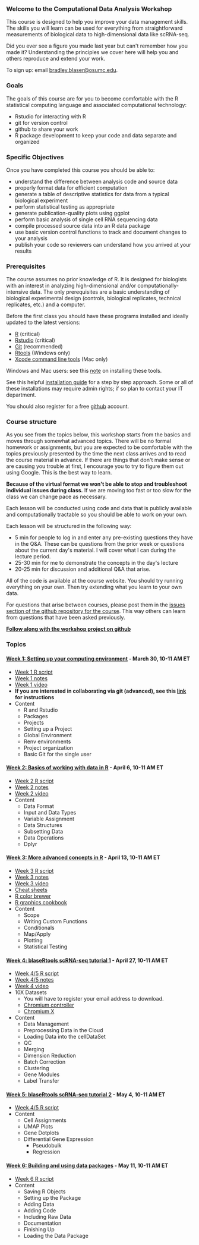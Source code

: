 ### Welcome to the Computational Data Analysis Workshop

This course is designed to help you improve your data management skills.  The skills you will learn can be used for everything from straightforward measurements of biological data to high-dimensional data like scRNA-seq.  

Did you ever see a figure you made last year but can't remember how you made it?  Understanding the principles we cover here will help you and others reproduce and extend your work. 

To sign up: email [bradley.blaser@osumc.edu](mailto:bradley.blaser@osumc.edu?subject=datascience%20workshop%202022).

### Goals

The goals of this course are for you to become comfortable with the R statistical computing language and associated computational technology: 

* Rstudio for interacting with R
* git for version control
* github to share your work
* R package development to keep your code and data separate and organized

### Specific Objectives

Once you have completed this course you should be able to:

* understand the difference between analysis code and source data
* properly format data for efficient computation
* generate a table of descriptive statistics for data from a typical biological experiment
* perform statistical testing as appropriate
* generate publication-quality plots using ggplot
* perform basic analysis of single cell RNA sequencing data
* compile processed source data into an R data package
* use basic version control functions to track and document changes to your analysis
* publish your code so reviewers can understand how you arrived at your results

### Prerequisites

The course assumes no prior knowledge of R.  It is designed for biologists with an interest in analyzing high-dimensional and/or computationally-intensive data.  The only prerequisites are a basic understanding of biological experimental design (controls, biological replicates, technical replicates, etc.) and a computer.

Before the first class you should have these programs installed and ideally updated to the latest versions: 

* [R](https://cran.rstudio.com/) (critical)
* [Rstudio](https://www.rstudio.com/products/rstudio/download/#download) (critical)  
* [Git](http://git-scm.com/downloads) (recommended)
* [Rtools](https://cran.r-project.org/bin/windows/Rtools/rtools40.html) (Windows only)
* [Xcode command line tools](https://www.evernote.com/shard/s324/sh/4a8f8452-b624-52d9-ffb7-114d5a501e95/698b49f231396e798a93b9b9d1ebe9c5) (Mac only)

Windows and Mac users:  see this [note](https://www.evernote.com/shard/s324/sh/4a8f8452-b624-52d9-ffb7-114d5a501e95/698b49f231396e798a93b9b9d1ebe9c5) on installing these tools.

See this helpful [installation guide](https://jennhuck.github.io/workshops/install_update_R.html) for a step by step approach.  Some or all of these installations may require admin rights; if so plan to contact your IT department.

You should also register for a free [github](https://github.com/) account.  

### Course structure

As you see from the topics below, this workshop starts from the basics and moves through somewhat advanced topics.  There will be no formal homework or assignments, but you are expected to be comfortable with the topics previously presented by the time the next class arrives and to read the course material in advance.  If there are things that don't make sense or are causing you trouble at first, I encourage you to try to figure them out using Google.  This is the best way to learn.  

**Because of the virtual format we won't be able to stop and troubleshoot individual issues during class.**  If we are moving too fast or too slow for the class we can change pace as necessary.

Each lesson will be conducted using code and data that is publicly available and computationally tractable so you should be able to work on your own.   

Each lesson will be structured in the following way:

* 5 min for people to log in and enter any pre-existing questions they have in the Q&A.  These can be questions from the prior week or questions about the current day's material.  I will cover what I can during the lecture period.
* 25-30 min for me to demonstrate the concepts in the day's lecture
* 20-25 min for discussion and additional Q&A that arise.

All of the code is available at the course website.  You should try running everything on your own.  Then try extending what you learn to your own data.

For questions that arise between courses, please post them in the [issues section of the github repository for the course](https://github.com/blaserlab/datascience.curriculum/issues).  This way others can learn from questions that have been asked previously.  

**[Follow along with the workshop project on github](https://github.com/blaserlab/workshop_project)**

### Topics

####	[Week 1:  Setting up your computing environment](week_1.html) - March 30, 10-11 AM ET

* [Week 1 R script](https://raw.githubusercontent.com/blaserlab/datascience.curriculum/main/docs/week_1.R)
* [Week 1 notes](https://www.evernote.com/shard/s324/sh/0b431e36-fc49-8163-d1d6-5d04594b5107/e1404e72838937606a8f26cb73bd0761)
* [Week 1 video](https://osu.zoom.us/rec/share/xv-C734O2cKKi1q-6_nTxjYJpHKecjIjAEVDu24tV3kiJQgFfxmdRehgRHBZalZI.bBeOho8kZhff569h)
* **If you are interested in collaborating via git (advanced), see this [link](https://www.evernote.com/shard/s324/sh/8f178cfc-120a-477e-8064-93ee3191b763/4624ac97a2e7bb8906826e28d84ab350) for instructions**
* Content
  * R and Rstudio
  * Packages
  * Projects
  * Setting up a Project
  * Global Environment
  * Renv environments
  * Project organization
  * Basic Git for the single user

####     [Week 2:  Basics of working with data in R](week_2.html) - April 6, 10-11 AM ET

* [Week 2 R script](https://raw.githubusercontent.com/blaserlab/datascience.curriculum/main/docs/week_2.R)
* [Week 2 notes](https://www.evernote.com/shard/s324/sh/5402171c-c4e7-a782-155d-4c345d3a4693/a18be152aa533a76bc9e57b93d6f7ba4)
* [Week 2 video](https://osu.zoom.us/rec/share/wvkEiUJB8m489VmI3VLs30E7e60k8rhKVkHO6rF26Pog8K0L21Wq4Hh1p5n_VPc.KqZtGrWVKr-PzbIv)
* Content
  * Data Format
  * Input and Data Types
  * Variable Assignment
  * Data Structures
  * Subsetting Data
  * Data Operations
  * Dplyr
  
####	[Week 3:  More advanced concepts in R](week_3.html) - April 13, 10-11 AM ET

* [Week 3 R script](https://raw.githubusercontent.com/blaserlab/datascience.curriculum/main/docs/week_3.R)
* [Week 3 notes](https://www.evernote.com/l/AUQTYqvjygVOtoHwhhYSsdvSea104UlAMuc/)
* [Week 3 video](https://urldefense.com/v3/__https://osu.zoom.us/rec/share/ZEhcpx_FWikqGsXR8p8ObwJNf4HVKoxhE8CoBY8kOLVSTYIFifmEyU5M6459OQ4s.X2lXC0U2Cyu52NFp__;!!KGKeukY!gzD-noKMoFxS4s0LIa6mU2K71T9VzWwdwRVxHNy1BdZ-PsQMC7xj6zzzO0J7zIyV$)
* [Cheat sheets](https://www.rstudio.com/resources/cheatsheets/)
* [R color brewer](https://r-graph-gallery.com/38-rcolorbrewers-palettes.html)
* [R graphics cookbook](https://r-graphics.org/)
* Content
  * Scope
  * Writing Custom Functions
  * Conditionals
  * Map/Apply
  * Plotting
  * Statistical Testing

####	[Week 4: blaseRtools scRNA-seq tutorial 1](https://blaserlab.github.io/blaseRtools/pages/scRNAseq.html) - April 27, 10-11 AM ET

* [Week 4/5 R script](https://raw.githubusercontent.com/blaserlab/blaseRtools/master/docs/pages/scRNAseq.R)
* [Week 4/5 notes](https://www.evernote.com/shard/s324/sh/e993c8a7-2cfb-3675-fe5f-54590d070398/fb9661c178c8f9b1c51f41a5dfa5ede1)
* [Week 4 video](https://osu.zoom.us/rec/share/zJig5Qlpm22z40nx-qChztI6pEFHOk05zeglzwCCBFHApuMXUtdeIlqk1QLrOk1s.Mi5xwwLkG64IVIyA)
* 10X Datasets
  * You will have to register your email address to download.
  * [Chromium controller](https://www.10xgenomics.com/resources/datasets/500-human-pbm-cs-3-lt-v-3-1-chromium-controller-3-1-low-6-1-0)
  * [Chromium X](https://www.10xgenomics.com/resources/datasets/500-human-pbm-cs-3-lt-v-3-1-chromium-x-3-1-low-6-1-0)
* Content
  * Data Management
  * Preprocessing Data in the Cloud
  * Loading Data into the cellDataSet
  * QC
  * Merging
  * Dimension Reduction
  * Batch Correction
  * Clustering
  * Gene Modules
  * Label Transfer


####	[Week 5: blaseRtools scRNA-seq tutorial 2](https://blaserlab.github.io/blaseRtools/pages/scRNAseq.html) - May 4, 10-11 AM ET

* [Week 4/5 R script](https://raw.githubusercontent.com/blaserlab/blaseRtools/master/docs/pages/scRNAseq.R)
* Content
  * Cell Assignments
  * UMAP Plots
  * Gene Dotplots
  * Differential Gene Expression
    * Pseudobulk
    * Regression

#### [Week 6:  Building and using data packages](week_6.html) - May 11, 10-11 AM ET

* [Week 6 R script](https://raw.githubusercontent.com/blaserlab/datascience.curriculum/main/docs/week_6.R)
* Content
  * Saving R Objects
  * Setting up the Package
  * Adding Data
  * Adding Code
  * Including Raw Data
  * Documentation
  * Finishing Up
  * Loading the Data Package
  
